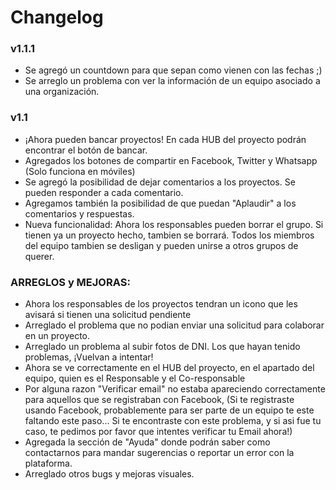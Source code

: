 # Changelog

### v1.1.1

- Se agregó un countdown para que sepan como vienen con las fechas ;)
- Se arreglo un problema con ver la información de un equipo asociado a una organización.

### v1.1

- ¡Ahora pueden bancar proyectos! En cada HUB del proyecto podrán encontrar el botón de bancar.
- Agregados los botones de compartir en Facebook, Twitter y Whatsapp (Solo funciona en móviles)
- Se agregó la posibilidad de dejar comentarios a los proyectos. Se pueden responder a cada comentario.
- Agregamos también la posibilidad de que puedan "Aplaudir" a los comentarios y respuestas.
- Nueva funcionalidad: Ahora los responsables pueden borrar el grupo. Si tienen ya un proyecto hecho, tambien se borrará. Todos los miembros del equipo tambien se desligan y pueden unirse a otros grupos de querer.

### ARREGLOS y MEJORAS:

- Ahora los responsables de los proyectos tendran un icono que les avisará si tienen una solicitud pendiente
- Arreglado el problema que no podian enviar una solicitud para colaborar en un proyecto.
- Arreglado un problema al subir fotos de DNI. Los que hayan tenido problemas, ¡Vuelvan a intentar!
- Ahora se ve correctamente en el HUB del proyecto, en el apartado del equipo, quien es el Responsable y el Co-responsable
- Por alguna razon "Verificar email" no estaba apareciendo correctamente para aquellos que se registraban con Facebook, (Si te registraste usando Facebook, probablemente para ser parte de un equipo te este faltando este paso... Si te encontraste con este problema, y si asi fue tu caso, te pedimos por favor que intentes verificar tu Email ahora!)
- Agregada la sección de "Ayuda" donde podrán saber como contactarnos para mandar sugerencias o reportar un error con la plataforma.
- Arreglado otros bugs y mejoras visuales.
